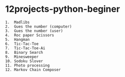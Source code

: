 # 12projects-python-beginer
    1.  Madlibs
    2.  Gues the number (computer)
    3.  Gues the number (user)
    4.  Roc paper Scissors
    5.  Hangman
    6.  Tic-Tac-Toe
    7.  Tic-Tac-Toe-Ai
    8.  Binary Search
    9.  Minesweeper
    10. Sodoku Slover
    11. Photo processing
    12. Markov Chain Composer
